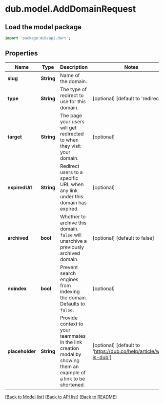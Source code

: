 # dub.model.AddDomainRequest

## Load the model package
```dart
import 'package:dub/api.dart';
```

## Properties
Name | Type | Description | Notes
------------ | ------------- | ------------- | -------------
**slug** | **String** | Name of the domain. | 
**type** | **String** | The type of redirect to use for this domain. | [optional] [default to 'redirect']
**target** | **String** | The page your users will get redirected to when they visit your domain. | [optional] 
**expiredUrl** | **String** | Redirect users to a specific URL when any link under this domain has expired. | [optional] 
**archived** | **bool** | Whether to archive this domain. `false` will unarchive a previously archived domain. | [optional] [default to false]
**noindex** | **bool** | Prevent search engines from indexing the domain. Defaults to `false`. | [optional] 
**placeholder** | **String** | Provide context to your teammates in the link creation modal by showing them an example of a link to be shortened. | [optional] [default to 'https://dub.co/help/article/what-is-dub']

[[Back to Model list]](../README.md#documentation-for-models) [[Back to API list]](../README.md#documentation-for-api-endpoints) [[Back to README]](../README.md)


